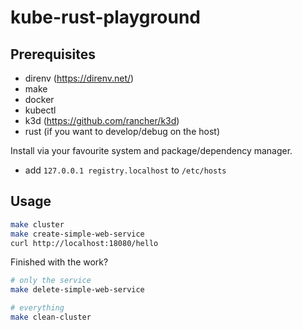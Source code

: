 # kube-rust-playground

## Prerequisites

* direnv (<https://direnv.net/>)
* make
* docker
* kubectl
* k3d (<https://github.com/rancher/k3d>)
* rust (if you want to develop/debug on the host)

Install via your favourite system and package/dependency manager.

* add `127.0.0.1 registry.localhost` to `/etc/hosts`

## Usage

```sh
make cluster
make create-simple-web-service
curl http://localhost:18080/hello
```

Finished with the work?

```sh
# only the service
make delete-simple-web-service

# everything
make clean-cluster
```

